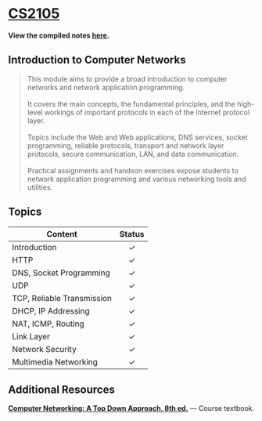 # [CS2105](https://github.com/jontmy/cs2105/blob/master/src/cs2105.pdf) #

**View the compiled notes [here](https://github.com/jontmy/cs2105/blob/master/src/cs2105.pdf).**

## Introduction to Computer Networks ##

> This module aims to provide a broad introduction to computer networks and network application programming. <br><br> It covers the main concepts, the fundamental principles, and the high-level workings of important protocols in each of the Internet protocol layer. <br><br> Topics include the Web and Web applications, DNS services, socket programming, reliable protocols, transport and network layer protocols, secure communication, LAN, and data communication. <br><br> Practical assignments and handson exercises expose students to network application programming and various networking tools and utilities.

## Topics ##

| **Content**                                | **Status** |
|--------------------------------------------|:----------:|
| Introduction                               | ✓          |
| HTTP                                       | ✓          |
| DNS, Socket Programming                    | ✓          |
| UDP                                        | ✓          |
| TCP, Reliable Transmission                 | ✓          |
| DHCP, IP Addressing                        | ✓          |
| NAT, ICMP, Routing                         | ✓          |
| Link Layer                                 | ✓          |
| Network Security                           | ✓          |
| Multimedia Networking                      | ✓          |

## Additional Resources ##

[**Computer Networking: A Top Down Approach, 8th ed.**](https://gaia.cs.umass.edu/kurose_ross/index.php) — Course textbook.
